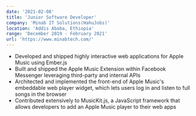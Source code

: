 ```yaml
---
date: '2021-02-08'
title: 'Junior Software Developer'
company: 'Minab IT Solutions(HahuJobs)'
location: 'Addis Ababa, Ethiopia'
range: 'December 2019 - February 2021'
url: 'https://www.minabtech.com/'
---
```


- Developed and shipped highly interactive web applications for Apple Music using Ember.js
- Built and shipped the Apple Music Extension within Facebook Messenger leveraging third-party and internal APIs
- Architected and implemented the front-end of Apple Music's embeddable web player widget, which lets users log in and listen to full songs in the browser
- Contributed extensively to MusicKit.js, a JavaScript framework that allows developers to add an Apple Music player to their web apps
